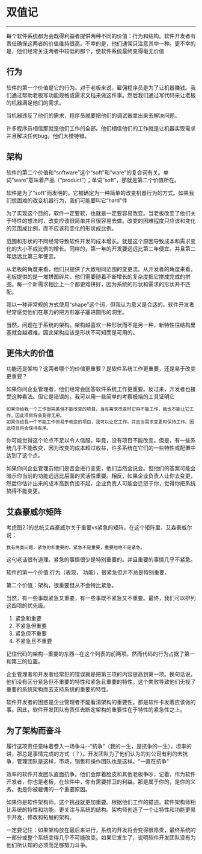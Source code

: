 # 双值记
---

每个软件系统都为会既得利益者提供两种不同的价值：行为和结构。软件开发者有责任确保这两者的价值维持很高。不幸的是，他们通常只注意其中一种。更不幸的是，他们经常关注两者中较低的那个，使软件系统最终变得毫无价值

## 行为

软件的第一个价值是它的行为。对于老板来说，雇佣程序员是为了让机器赚钱。我们通过帮助老板写功能规格或需求文档来做这件事。然后我们通过写代码来让老板的机器满足他们的需求。

当机器违反了他们的需求，程序员就要把他们的调试器拿出来去解决问题。

许多程序员相信那就是他们工作的全部。他们相信他们的工作就是让机器实现需求并且解决任何bug。他们大错特错。

## 架构

软件的第二个价值和“software”这个“soft”和“ware”的复合词有关。单词“ware”意味着产品（“product”）；单词“soft”，那就是第二个价值所在。

软件是为了“soft”而发明的。它被确定为一种简单的改变机器行为的方式。如果我们想困难的改变机器行为，我们可能要叫它“hard”件

为了实现这个目的，软件一定要软，也就是一定要容易改变。当老板改变了他们关于特性的想法时，改变应该很简单并且很容易去做。改变的困难程度只应该和变化的范围成比例，而不应该和变化的形状成比例。

范围和形状的不同经常导致软件开发的成本增长。就是这个原因导致成本和需求变化的大小不成比例的增长。同样的，第一年的开发要远远比第二年便宜。并且第二年远远比第三年便宜。

从老板的角度来看，他们只提供了大致相同范围的变更流。从开发者的角度来看，老板提供的是一堆拼图碎片，他们需要随着不断增长的复杂度把它拼成完成的拼图。每一个新需求相比上一个都更难拼好，因为系统的形状和需求的形状并不匹配。

我以一种非常规的方式使用“shape”这个词，但我认为意义是合适的。软件开发者经常感觉他们在暴力的把方形塞子塞进圆形的洞里。

当然，问题在于系统的架构。架构越喜欢一种形状而不是另一种，新特性往结构里塞就会越艰难。因此架构应该是形状不可知而是可用的。

## 更伟大的价值

功能还是架构？这两者哪个的价值更重要？是软件系统工作更重要，还是易于改变更重要？

如果你问企业管理者，他们经常会回答软件系统工作更重要。反过来，开发者也接受这种看法。但它是错误的。我可以用一些简单的考察极端的工具证明它
  
    如果你给我一个工作很完美但不能改变的项目，当有需求改变时它将不能工作，我也不能让它工作，因此项目将会变得无用。
    如果你给我一个不能工作但易于改变的项目，我可以让它工作，并且当需求变更时保持工作。因此项目将会保持有用。
    
你可能觉得这个论点不足以令人信服。毕竟，没有项目不能改变。但是，有一些系统几乎不能改变，因为改变的成本超过收益，许多系统在它们的一些特性或配置中达到了这个点。

如果你问企业管理员他们是否会进行变更，他们当然会说会。但他们的答案可能会暗示你当前的功能远远比后面的灵活性重要。相反，如果企业负责人让你去变更，然后你估计出来的成本高到负担不起，企业负责人可能会迁怒于你，觉得你把系统搞得不能变更。

## 艾森豪威尔矩阵

考虑图2.1的总统艾森豪威尔关于重要vs紧急的矩阵，在这个矩阵里，艾森豪威尔说：
  
    我有两类问题，紧急的和重要的。紧急不是重要，重要也绝不是紧急。
    
这句老话很有道理。紧急的事情很少是特别重要的。并且重要的事情几乎不紧急。

软件的第一个价值:行为（表现， 功能），很紧急但并不总是特别重要。

第二个价值：架构，很重要但从不会特比紧急。

当然，有一些事既紧急又重要，有一些事既不紧急又不重要。最终，我们可以排列这四项的优先级。

1. 紧急和重要
2. 不紧急但重要
3. 紧急但不重要
4. 不紧急且不重要

记住代码的架构--重要的东西--在这个列表的前两项。然而代码的行为占据了第一和第三的位置。

企业管理者和开发者经常犯的错误就是把第三项的内容提高到第一项。换句话说，他们没有区分紧急但不重要的特性和紧急且重要的特性。这个失败导致他们无视了重要的系统架构而去支持系统的重要的特性。

软件开发者的困惑是企业管理者不能看清架构的重要性。那是软件卡发着应该做的事。因此，软件开发团队有责任去断定架构的重要性在于特性的紧急性之上。

## 为了架构而奋斗

履行这项责任意味着卷入一场争斗--“抗争”（我的一生，是抗争的一生）。坦率的讲，那总是事情完成的方式（？）。开发团队为了他们认为的对公司有利的去抗争，管理团队是这样，市场，销售和操作团队也是这样。“一直在抗争”

效率的软件开发团队直面抗争。他们会厚着脸皮和其他老板争吵，记着，作为软件开发者，你也是老板，在软件中，你有需要捍卫的利益。那是属于你的，是你的义务。也是你被雇佣的一个重要原因。

如果你是软件架构师，这个挑战就更加重要。根据他们工作的描述。软件架构师相比系统的特性和功能，更关注与系统的结构。架构师创造了一个让特性和功能更易于开发，修改和拓展的架构。

一定要记住：如果架构放在最后来进行，系统的开发将会变得很昂贵，最终系统的一部分或整个系统变得几乎不可能改变。如果它发生了，说明软件开发团队没有为他们所认知的必须而足够努力斗争。
